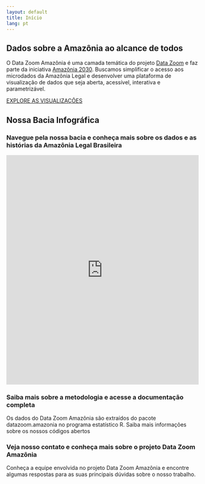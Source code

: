 ```yaml
---
layout: default
title: Início
lang: pt
---
```


<div class="capa">
    <div class="capa-content">
        <h2>Dados sobre a Amazônia ao alcance de todos</h2>
        <p>
            O Data Zoom Amazônia é uma camada temática do projeto 
            <a href="https://www.econ.puc-rio.br/datazoom/index.html" style="text-decoration: underline;">Data Zoom</a> 
            e faz parte da iniciativa 
            <a href="https://amazonia2030.org.br/o-projeto/" style="text-decoration: underline;">Amazônia 2030</a>. 
            Buscamos simplificar o acesso aos microdados da Amazônia Legal e desenvolver uma plataforma de visualização de dados que seja aberta, acessível, interativa e parametrizável.
        </p>
        <a href="{{ site.baseurl }}/pt/visualizacoes/" class="cta-button">EXPLORE AS VISUALIZAÇÕES</a>
    </div>
</div>

## Nossa Bacia Infográfica

### Navegue pela nossa bacia e conheça mais sobre os dados e as histórias da Amazônia Legal Brasileira

<div class="alignfull has-no-padding shinyblock">
  <iframe class="shinyframe"  width="100%" height="600px" frameborder="0" scrolling="no" 
    src= "https://datazoompuc.github.io/bacia_infografica"  allowfullscreen="allowfullscreen">
  </iframe>
</div>

<div class="block">
    <img src="{{ site.baseurl }}/assets/img/Icone_-Doc1-2-768x1024.png" alt="">
    <div class="text-content">
        <h3>Saiba mais sobre a metodologia e acesse a documentação completa</h3>
        <p>Os dados do Data Zoom Amazônia são extraídos do pacote datazoom.amazonia no programa estatístico R. Saiba mais informações sobre os nossos códigos abertos</p>
    </div>
</div>

<div class="block">
    <div class="text-content">
        <h3>Veja nosso contato e conheça mais sobre o projeto Data Zoom Amazônia</h3>
        <p>Conheça a equipe envolvida no projeto Data Zoom Amazônia e encontre algumas respostas para as suas principais dúvidas sobre o nosso trabalho.</p>
    </div>
    <img src="{{ site.baseurl }}/assets/img/Icone_-Doc2-1-768x1024.png" alt="">
</div>
